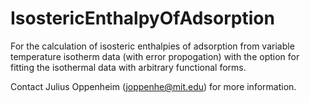 # IsostericEnthalpyOfAdsorption
For the calculation of isosteric enthalpies of adsorption from variable temperature isotherm data (with error propogation) with the option for fitting the isothermal data with arbitrary functional forms.

Contact Julius Oppenheim (joppenhe@mit.edu) for more information.
